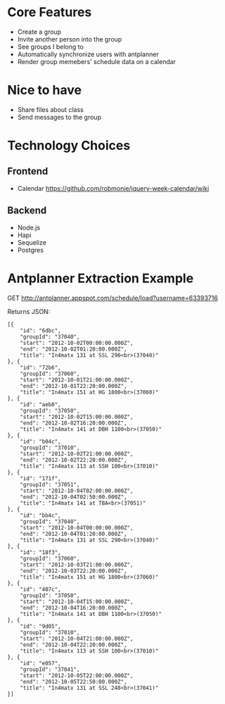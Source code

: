 # Core Features
* Create a group
* Invite another person into the group
* See groups I belong to
* Automatically synchronize users with antplanner
* Render group memebers' schedule data on a calendar

# Nice to have
* Share files about class
* Send messages to the group

# Technology Choices

## Frontend

* Calendar https://github.com/robmonie/jquery-week-calendar/wiki

## Backend

* Node.js
* Hapi
* Sequelize
* Postgres

# Antplanner Extraction Example

GET http://antplanner.appspot.com/schedule/load?username=63393716

Returns JSON:
```
[{
    "id": "6dbc",
    "groupId": "37040",
    "start": "2012-10-02T00:00:00.000Z",
    "end": "2012-10-02T01:20:00.000Z",
    "title": "In4matx 131 at SSL 290<br>(37040)"
}, {
    "id": "72b6",
    "groupId": "37060",
    "start": "2012-10-01T21:00:00.000Z",
    "end": "2012-10-01T22:20:00.000Z",
    "title": "In4matx 151 at HG 1800<br>(37060)"
}, {
    "id": "aeb0",
    "groupId": "37050",
    "start": "2012-10-02T15:00:00.000Z",
    "end": "2012-10-02T16:20:00.000Z",
    "title": "In4matx 141 at DBH 1100<br>(37050)"
}, {
    "id": "b04c",
    "groupId": "37010",
    "start": "2012-10-02T21:00:00.000Z",
    "end": "2012-10-02T22:20:00.000Z",
    "title": "In4matx 113 at SSH 100<br>(37010)"
}, {
    "id": "171f",
    "groupId": "37051",
    "start": "2012-10-04T02:00:00.000Z",
    "end": "2012-10-04T02:50:00.000Z",
    "title": "In4matx 141 at TBA<br>(37051)"
}, {
    "id": "bb4c",
    "groupId": "37040",
    "start": "2012-10-04T00:00:00.000Z",
    "end": "2012-10-04T01:20:00.000Z",
    "title": "In4matx 131 at SSL 290<br>(37040)"
}, {
    "id": "18f3",
    "groupId": "37060",
    "start": "2012-10-03T21:00:00.000Z",
    "end": "2012-10-03T22:20:00.000Z",
    "title": "In4matx 151 at HG 1800<br>(37060)"
}, {
    "id": "407c",
    "groupId": "37050",
    "start": "2012-10-04T15:00:00.000Z",
    "end": "2012-10-04T16:20:00.000Z",
    "title": "In4matx 141 at DBH 1100<br>(37050)"
}, {
    "id": "9d05",
    "groupId": "37010",
    "start": "2012-10-04T21:00:00.000Z",
    "end": "2012-10-04T22:20:00.000Z",
    "title": "In4matx 113 at SSH 100<br>(37010)"
}, {
    "id": "e057",
    "groupId": "37041",
    "start": "2012-10-05T22:00:00.000Z",
    "end": "2012-10-05T22:50:00.000Z",
    "title": "In4matx 131 at SSL 248<br>(37041)"
}]
```
